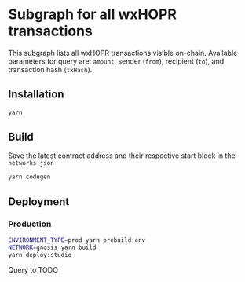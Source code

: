 # Subgraph for all wxHOPR transactions

This subgraph lists all wxHOPR transactions visible on-chain. Available parameters for query are: `amount`, sender (`from`), recipient (`to`), and transaction hash (`txHash`).

## Installation

```sh
yarn
```

## Build

Save the latest contract address and their respective start block in the `networks.json`

```sh
yarn codegen
```

## Deployment

### Production

```sh
ENVIRONMENT_TYPE=prod yarn prebuild:env
NETWORK=gnosis yarn build
yarn deploy:studio
```

Query to TODO
